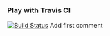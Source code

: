 ### Play with Travis CI
[![Build Status](https://travis-ci.org/kvakanet/play-with-travis.svg?branch=master)](https://travis-ci.org/kvakanet/play-with-travis)
Add first comment
